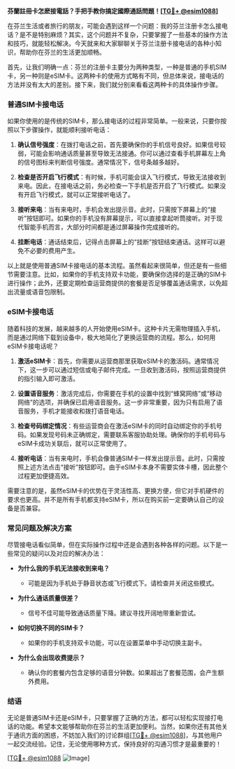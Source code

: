 **芬蘭註冊卡怎麽接電話？手把手教你搞定國際通話問題！[[TG💪+ @esim1088](https://t.me/s/esim1088)]**

在芬兰生活或者旅行的朋友，可能会遇到这样一个问题：我的芬兰注册卡怎么接电话？是不是特别麻烦？其实，这个问题并不复杂，只要掌握了一些基本的操作方法和技巧，就能轻松解决。今天就来和大家聊聊关于芬兰注册卡接电话的各种小知识，帮助你在芬兰的生活更加顺畅。

首先，让我们明确一点：芬兰的注册卡主要分为两种类型，一种是普通的手机SIM卡，另一种则是eSIM卡。这两种卡的使用方式略有不同，但总体来说，接电话的方法并没有太大的差别。接下来，我们就分别来看看这两种卡的具体操作步骤。

### **普通SIM卡接电话**

如果你使用的是传统的SIM卡，那么接电话的过程非常简单。一般来说，只要你按照以下步骤操作，就能顺利接听电话：

1. **确认信号强度**：在拨打电话之前，首先要确保你的手机信号良好。如果信号较弱，可能会影响通话质量甚至导致无法接通。你可以通过查看手机屏幕左上角的信号图标来判断信号强度。通常情况下，信号条越多越好。

2. **检查是否开启飞行模式**：有时候，手机可能会误入飞行模式，导致无法接收到来电。因此，在接电话之前，务必检查一下手机是否开启了飞行模式。如果没有开启飞行模式，就可以正常接听电话了。

3. **接听来电**：当有来电时，手机会发出提示音。此时，只需按下屏幕上的“接听”按钮即可。如果你的手机没有屏幕提示，可以直接拿起听筒接听。对于现代智能手机而言，大部分时间都是通过屏幕操作完成接听的。

4. **挂断电话**：通话结束后，记得点击屏幕上的“挂断”按钮结束通话。这样可以避免不必要的费用产生。

以上就是使用普通SIM卡接电话的基本流程。虽然看起来很简单，但还是有一些细节需要注意。比如，如果你的手机支持双卡功能，要确保你选择的是正确的SIM卡进行操作；此外，还要定期检查运营商提供的套餐是否足够覆盖通话需求，以免超出流量或语音包限制。

### **eSIM卡接电话**

随着科技的发展，越来越多的人开始使用eSIM卡。这种卡片无需物理插入手机，而是通过网络下载到设备中，极大地简化了更换运营商的流程。那么，如何用eSIM卡接电话呢？

1. **激活eSIM卡**：首先，你需要从运营商那里获取eSIM卡的激活码。通常情况下，这一步可以通过短信或电子邮件完成。一旦收到激活码，按照运营商提供的指引输入即可激活。

2. **设置语音服务**：激活完成后，你需要在手机的设置中找到“蜂窝网络”或“移动网络”的选项，并确保已启用语音服务。这一步非常重要，因为只有启用了语音服务，手机才能接收和拨打语音电话。

3. **检查号码绑定情况**：有些运营商会在激活eSIM卡的同时自动绑定你的手机号码。如果发现号码未正确绑定，需要联系客服协助处理。确保你的手机号码与eSIM卡成功关联后，就可以正常使用了。

4. **接听电话**：当有来电时，手机会像普通SIM卡一样发出提示音。此时，只需按照上述方法点击“接听”按钮即可。由于eSIM卡本身不需要实体卡槽，因此整个过程更加便捷高效。

需要注意的是，虽然eSIM卡的优势在于灵活性高、更换方便，但它对手机硬件的要求也更高。并不是所有手机都支持eSIM卡，所以在购买前一定要确认自己的设备是否兼容。

### **常见问题及解决方案**

尽管接电话看似简单，但在实际操作过程中还是会遇到各种各样的问题。以下是一些常见的疑问以及对应的解决办法：

- **为什么我的手机无法接收到来电？**
  - 可能是因为手机处于静音状态或飞行模式下。请检查并关闭这些模式。
  
- **为什么通话质量很差？**
  - 信号不佳可能导致通话质量下降。建议寻找开阔地带重新尝试。
  
- **如何切换不同的SIM卡？**
  - 如果你的手机支持双卡功能，可以在设置菜单中手动切换主副卡。

- **为什么会出现收费提示？**
  - 确认你的套餐内包含足够的语音分钟数。如果超出了套餐范围，会产生额外费用。

### **结语**

无论是普通SIM卡还是eSIM卡，只要掌握了正确的方法，都可以轻松实现接打电话的功能。希望本文能够帮助你在芬兰的生活更加便利。当然，如果你还有其他关于通讯方面的困惑，不妨加入我们的讨论群组[[TG💪+ @esim1088](https://t.me/s/esim1088)]，与其他用户一起交流经验。记住，无论使用哪种方式，保持良好的沟通习惯才是最重要的！

[[TG💪+ @esim1088](https://t.me/s/esim1088) ![Image](https://i.postimg.cc/4NQfJmqS/Snipaste-2025-05-13-00-14-12.png)]
